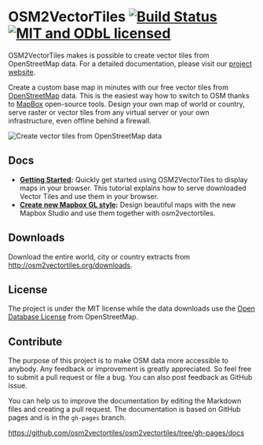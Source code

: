 # OSM2VectorTiles [![Build Status](https://travis-ci.org/osm2vectortiles/osm2vectortiles.svg?branch=master)](https://travis-ci.org/osm2vectortiles/osm2vectortiles) [![MIT and ODbL licensed](https://img.shields.io/badge/license-MIT/ODbL-blue.svg)](https://github.com/osm2vectortiles/osm2vectortiles#license)


OSM2VectorTiles makes is possible to create vector tiles from OpenStreetMap data. For a detailed documentation, please visit our [project website](http://osm2vectortiles.org/docs/).

Create a custom base map in minutes with our free vector tiles from [OpenStreetMap](http://openstreetmap.org) data. 
This is the easiest way how to switch to OSM thanks to [MapBox](https://github.com/mapbox) open-source tools. Design your own map of world or country, serve raster or vector tiles from any virtual server or your own infrastructure, even offline behind a firewall.

![Create vector tiles from OpenStreetMap data](http://osm2vectortiles.org/img/home-banner-icons.png)

## Docs


- **[Getting Started](http://osm2vectortiles.org/docs/getting-started/):** Quickly get started using OSM2VectorTiles to display maps in your browser. This tutorial explains how to serve downloaded Vector Tiles and use them in your browser.
- **[Create new Mapbox GL style](http://osm2vectortiles.org/docs/create-map-with-mapbox-studio/):** Design beautiful maps with the new Mapbox Studio and use them together with osm2vectortiles. 

## Downloads

Download the entire world, city or country extracts from http://osm2vectortiles.org/downloads.

## License

The project is under the MIT license while the data downloads use the [Open Database License](http://wiki.openstreetmap.org/wiki/Open_Database_License) from OpenStreetMap.

## Contribute

The purpose of this project is to make OSM data more accessible to anybody. Any feedback or improvement is greatly appreciated. So feel free to submit a pull request or file a bug. You can also post feedback as GitHub issue.

You can help us to improve the documentation by editing the Markdown files and creating a pull request.
The documentation is based on GitHub pages and is in the `gh-pages` branch.

https://github.com/osm2vectortiles/osm2vectortiles/tree/gh-pages/docs
